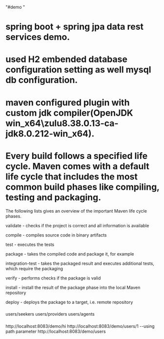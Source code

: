 "#demo "

# spring boot + spring jpa data rest services demo.
# used H2 embended database configuration setting as well mysql db configuration.
# maven configured plugin with custom jdk compiler(OpenJDK win_x64\zulu8.38.0.13-ca-jdk8.0.212-win_x64).
# Every build follows a specified	life cycle. Maven comes with a default life cycle that includes the most common build phases like compiling, testing and packaging.

The following lists gives an overview of the important Maven life cycle phases.

validate - checks if the project is correct and all information is available

compile - compiles source code in binary artifacts

test - executes the tests

package - takes the compiled code and package it, for example

integration-test - takes the packaged result and executes additional tests, which require the packaging

verify - performs checks if the package is valid

install - install the result of the package phase into the local Maven repository

deploy - deploys the package to a target, i.e. remote repository

###
users/seekers
users/providers
users/agents
###
http://localhost:8083/demo/hi
http://localhost:8083/demo/users/1 --using path parameter
http://localhost:8083/demo/users




